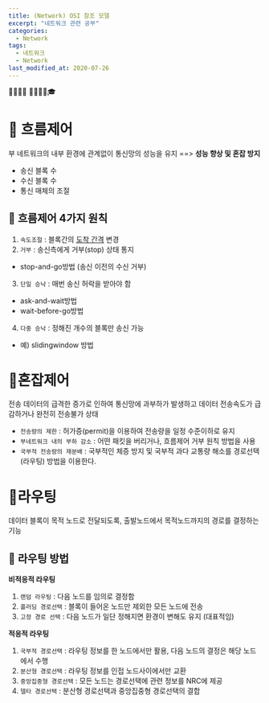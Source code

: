 ```yaml
---
title: (Network) OSI 참조 모델
excerpt: "네트워크 관련 공부"
categories:
  - Network
tags:
  - 네트워크
  - Network
last_modified_at: 2020-07-26
---
```

💼📝🔑⏰ 📙📓📘📒🎓

# 💼 흐름제어
부 네트워크의 내부 환경에 관계없이 통신망의 성능을 유지 ==> **성능 향상 및 혼잡 방지**
- 송신 블록 수
- 수신 블록 수
- 통신 매체의 조절

## 📝 흐름제어 4가지 원칙
1. `속도조절` : 블록간의 <u>도착  간격</u> 변경
2. `거부` : 송신측에게 거부(stop) 상태 통지
- stop-and-go방법 (송신 이전의 수신 거부)
3. `단일 승낙` : 매번 송신 허락을 받아야 함
- ask-and-wait방법
- wait-before-go방법
4. `다중 승낙` : 정해진 개수의 블록만 송신 가능
- 예) slidingwindow 방법

# 💼혼잡제어
전송 데이터의 급격한 증가로 인하여 통신망에 과부하가 발생하고 데이터 전송속도가 급감하거나 완전히 전송불가 상태
- `전송량의 제한` : 허가증(permit)을 이용하여 전송량을 일정 수준이하로 유지
- `부네트워크 내의 부하 감소` : 어떤 패킷을 버리거나, 흐름제어 거부 원칙 방법을 사용
- `국부적 전송량의 재분배` : 국부적인 체증 방지 및 국부적 과다 교통량 해소를 경로선택(라우팅) 방법을 이용한다.

# 💼라우팅
데이터 블록이 목적 노드로 전달되도록, 출발노드에서 목적노드까지의 경로를 결정하는 기능
## 📝 라우팅 방법
**비적응적 라우팅**
1. `랜덤 라우팅` : 다음 노드를 임의로 결정함
2. `플러딩 경로선택` : 블록이 들어온 노드만 제외한 모든 노드에 전송
3. `고정 경로 선택` : 다음 노드가 일단 정해지면 환경이 변해도 유지 (대표적임)

**적응적 라우팅**
1. `국부적 경로선택` : 라우팅 정보를 한 노드에서만 활용, 다음 노드의 결정은 해당 노드에서 수행
2. `분산형 경로선택` : 라우팅 정보를 인접 노드사이에서만 교환
3. `중앙집중형 경로선택` : 모든 노드는 경로선택에 관련 정보를 NRC에 제공
4. `델타 경로선택` : 분산형 경로선택과 중앙집중형 경로선택의 결합
